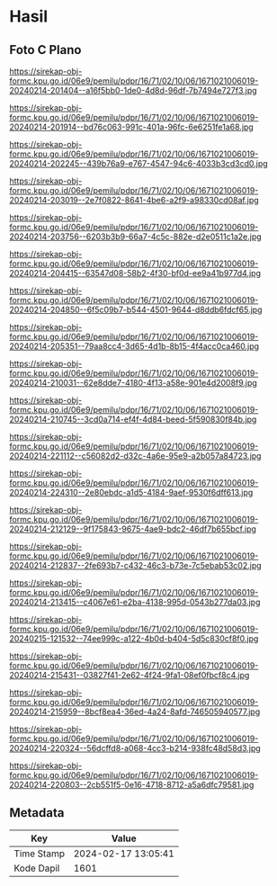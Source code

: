 # Hasil

## Foto C Plano

https://sirekap-obj-formc.kpu.go.id/06e9/pemilu/pdpr/16/71/02/10/06/1671021006019-20240214-201404--a16f5bb0-1de0-4d8d-96df-7b7494e727f3.jpg

https://sirekap-obj-formc.kpu.go.id/06e9/pemilu/pdpr/16/71/02/10/06/1671021006019-20240214-201914--bd76c063-991c-401a-96fc-6e6251fe1a68.jpg

https://sirekap-obj-formc.kpu.go.id/06e9/pemilu/pdpr/16/71/02/10/06/1671021006019-20240214-202245--439b76a9-e767-4547-94c6-4033b3cd3cd0.jpg

https://sirekap-obj-formc.kpu.go.id/06e9/pemilu/pdpr/16/71/02/10/06/1671021006019-20240214-203019--2e7f0822-8641-4be6-a2f9-a98330cd08af.jpg

https://sirekap-obj-formc.kpu.go.id/06e9/pemilu/pdpr/16/71/02/10/06/1671021006019-20240214-203756--6203b3b9-66a7-4c5c-882e-d2e0511c1a2e.jpg

https://sirekap-obj-formc.kpu.go.id/06e9/pemilu/pdpr/16/71/02/10/06/1671021006019-20240214-204415--63547d08-58b2-4f30-bf0d-ee9a41b977d4.jpg

https://sirekap-obj-formc.kpu.go.id/06e9/pemilu/pdpr/16/71/02/10/06/1671021006019-20240214-204850--6f5c09b7-b544-4501-9644-d8ddb6fdcf65.jpg

https://sirekap-obj-formc.kpu.go.id/06e9/pemilu/pdpr/16/71/02/10/06/1671021006019-20240214-205351--79aa8cc4-3d65-4d1b-8b15-4f4acc0ca460.jpg

https://sirekap-obj-formc.kpu.go.id/06e9/pemilu/pdpr/16/71/02/10/06/1671021006019-20240214-210031--62e8dde7-4180-4f13-a58e-901e4d2008f9.jpg

https://sirekap-obj-formc.kpu.go.id/06e9/pemilu/pdpr/16/71/02/10/06/1671021006019-20240214-210745--3cd0a714-ef4f-4d84-beed-5f590830f84b.jpg

https://sirekap-obj-formc.kpu.go.id/06e9/pemilu/pdpr/16/71/02/10/06/1671021006019-20240214-221112--c56082d2-d32c-4a6e-95e9-a2b057a84723.jpg

https://sirekap-obj-formc.kpu.go.id/06e9/pemilu/pdpr/16/71/02/10/06/1671021006019-20240214-224310--2e80ebdc-a1d5-4184-9aef-9530f6dff613.jpg

https://sirekap-obj-formc.kpu.go.id/06e9/pemilu/pdpr/16/71/02/10/06/1671021006019-20240214-212129--9f175843-9675-4ae9-bdc2-46df7b655bcf.jpg

https://sirekap-obj-formc.kpu.go.id/06e9/pemilu/pdpr/16/71/02/10/06/1671021006019-20240214-212837--2fe693b7-c432-46c3-b73e-7c5ebab53c02.jpg

https://sirekap-obj-formc.kpu.go.id/06e9/pemilu/pdpr/16/71/02/10/06/1671021006019-20240214-213415--c4067e61-e2ba-4138-995d-0543b277da03.jpg

https://sirekap-obj-formc.kpu.go.id/06e9/pemilu/pdpr/16/71/02/10/06/1671021006019-20240215-121532--74ee999c-a122-4b0d-b404-5d5c830cf8f0.jpg

https://sirekap-obj-formc.kpu.go.id/06e9/pemilu/pdpr/16/71/02/10/06/1671021006019-20240214-215431--03827f41-2e62-4f24-9fa1-08ef0fbcf8c4.jpg

https://sirekap-obj-formc.kpu.go.id/06e9/pemilu/pdpr/16/71/02/10/06/1671021006019-20240214-215959--8bcf8ea4-36ed-4a24-8afd-746505940577.jpg

https://sirekap-obj-formc.kpu.go.id/06e9/pemilu/pdpr/16/71/02/10/06/1671021006019-20240214-220324--56dcffd8-a068-4cc3-b214-938fc48d58d3.jpg

https://sirekap-obj-formc.kpu.go.id/06e9/pemilu/pdpr/16/71/02/10/06/1671021006019-20240214-220803--2cb551f5-0e16-4718-8712-a5a6dfc79581.jpg


## Metadata

| Key        | Value               |
| ---------- | ------------------- |
| Time Stamp | 2024-02-17 13:05:41 |
| Kode Dapil | 1601                |



